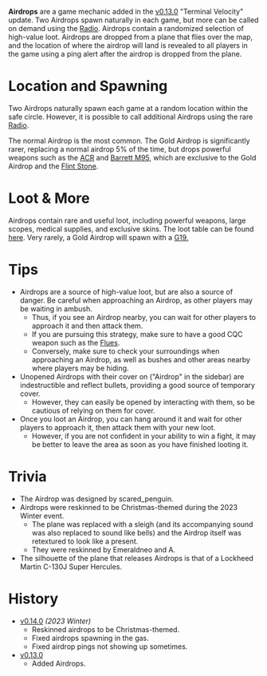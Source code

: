 **Airdrops** are a game mechanic added in the [v0.13.0](https://github.com/HasangerGames/suroi/releases/tag/v0.13.0) "Terminal Velocity" update. Two Airdrops spawn naturally in each game, but more can be called on demand using the [Radio](/weapons/guns/radio). Airdrops contain a randomized selection of high-value loot. Airdrops are dropped from a plane that flies over the map, and the location of where the airdrop will land is revealed to all players in the game using a ping alert after the airdrop is dropped from the plane.

# Location and Spawning

Two Airdrops naturally spawn each game at a random location within the safe circle. However, it is possible to call additional Airdrops using the rare [Radio](/weapons/guns/radio).

The normal Airdrop is the most common. The Gold Airdrop is significantly rarer, replacing a normal airdrop 5% of the time, but drops powerful weapons such as the [ACR](/weapons/guns/acr) and [Barrett M95](/weapons/guns/barrett), which are exclusive to the Gold Airdrop and the [Flint Stone](/obstacles/flint_stone).

# Loot & More

Airdrops contain rare and useful loot, including powerful weapons, large scopes, medical supplies, and exclusive skins. The loot table can be found [here](/loot#airdrop_crate). Very rarely, a Gold Airdrop will spawn with a [G19.](/weapons/guns/g19)

# Tips

- Airdrops are a source of high-value loot, but are also a source of danger. Be careful when approaching an Airdrop, as other players may be waiting in ambush.
  - Thus, if you see an Airdrop nearby, you can wait for other players to approach it and then attack them.
  - If you are pursuing this strategy, make sure to have a good CQC weapon such as the [Flues](/weapons/guns/flues).
  - Conversely, make sure to check your surroundings when approaching an Airdrop, as well as bushes and other areas nearby where players may be hiding.
- Unopened Airdrops with their cover on ("Airdrop" in the sidebar) are indestructible and reflect bullets, providing a good source of temporary cover.
  - However, they can easily be opened by interacting with them, so be cautious of relying on them for cover.
- Once you loot an Airdrop, you can hang around it and wait for other players to approach it, then attack them with your new loot.
  - However, if you are not confident in your ability to win a fight, it may be better to leave the area as soon as you have finished looting it.

# Trivia

- The Airdrop was designed by scared_penguin.
- Airdrops were reskinned to be Christmas-themed during the 2023 Winter event.
  - The plane was replaced with a sleigh (and its accompanying sound was also replaced to sound like bells) and the Airdrop itself was retextured to look like a present.
  - They were reskinned by Emeraldneo and A.
- The silhouette of the plane that releases Airdrops is that of a Lockheed Martin C-130J Super Hercules.

# History

- [v0.14.0](https://github.com/HasangerGames/suroi/releases/tag/v0.14.0) _(2023 Winter)_
  - Reskinned airdrops to be Christmas-themed.
  - Fixed airdrops spawning in the gas.
  - Fixed airdrop pings not showing up sometimes.
- [v0.13.0](https://github.com/HasangerGames/suroi/releases/tag/v0.13.0)
  - Added Airdrops.
